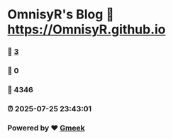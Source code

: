 # OmnisyR's Blog :link: https://OmnisyR.github.io 
### :page_facing_up: [3](https://OmnisyR.github.io/tag.html) 
### :speech_balloon: 0 
### :hibiscus: 4346 
### :alarm_clock: 2025-07-25 23:43:01 
### Powered by :heart: [Gmeek](https://github.com/Meekdai/Gmeek)
